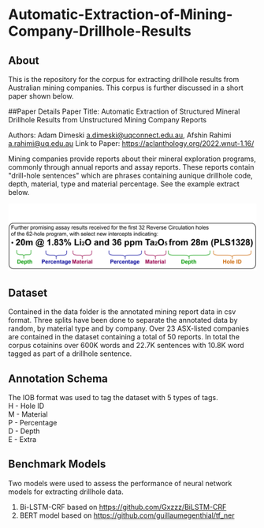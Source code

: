 # Automatic-Extraction-of-Mining-Company-Drillhole-Results
## About
This is the repository for the corpus for extracting drillhole results from Australian mining companies. This corpus is further discussed in a short paper shown below.

##Paper Details
Paper Title: Automatic Extraction of Structured Mineral Drillhole Results from Unstructured Mining Company Reports

Authors: Adam Dimeski  a.dimeski@uqconnect.edu.au,  Afshin Rahimi a.rahimi@uq.edu.au
Link to Paper: https://aclanthology.org/2022.wnut-1.16/

Mining companies provide reports about their mineral exploration programs, commonly through annual reports and assay reports. These reports contain "drill-hole sentences" which are phrases containing aunique drillhole code, depth, material, type and material percentage. See the example extract below.

![Example Sentence](drillhole.svg)

## Dataset
Contained in the data folder is the annotated mining report data in csv format. Three splits have been done to separate the annotated data by random, by material type and by company. Over 23 ASX-listed companies are contained in the dataset containing a total of 50 reports. In total the corpus cotainins over 600K words and 22.7K sentences with 10.8K word tagged as part of a drillhole sentence. 

## Annotation Schema
The IOB format was used to tag the dataset with 5 types of tags.  
H - Hole ID  
M - Material  
P - Percentage  
D - Depth  
E - Extra  

## Benchmark Models
Two models were used to assess the performance of neural network models for extracting drillhole data.
1. Bi-LSTM-CRF based on https://github.com/Gxzzz/BiLSTM-CRF
2. BERT model based on  https://github.com/guillaumegenthial/tf_ner
